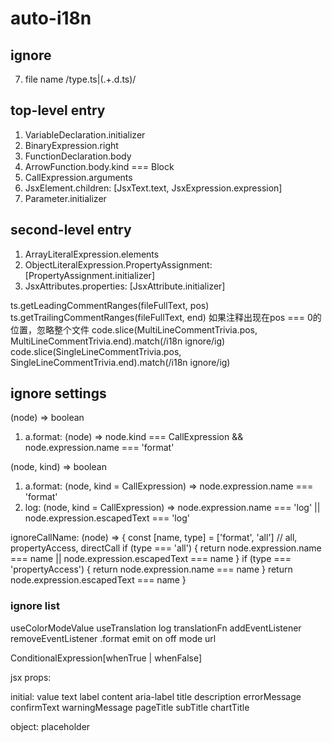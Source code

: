 # auto-i18n

## ignore
7. file name /type\.ts|(.+\.d\.ts)/

## top-level entry
1. VariableDeclaration.initializer
2. BinaryExpression.right
3. FunctionDeclaration.body
4. ArrowFunction.body.kind === Block
5. CallExpression.arguments
6. JsxElement.children: [JsxText.text, JsxExpression.expression]
7. Parameter.initializer

## second-level entry
1. ArrayLiteralExpression.elements
2. ObjectLiteralExpression.PropertyAssignment: [PropertyAssignment.initializer]
3. JsxAttributes.properties: [JsxAttribute.initializer]

ts.getLeadingCommentRanges(fileFullText, pos)
ts.getTrailingCommentRanges(fileFullText, end)
如果注释出现在pos === 0的位置，忽略整个文件
code.slice(MultiLineCommentTrivia.pos, MultiLineCommentTrivia.end).match(/i18n ignore/ig)
code.slice(SingleLineCommentTrivia.pos, SingleLineCommentTrivia.end).match(/i18n ignore/ig)


## ignore settings
(node) => boolean
1. a.format: (node) => node.kind === CallExpression && node.expression.name === 'format'

(node, kind) => boolean
1. a.format: (node, kind = CallExpression) => node.expression.name === 'format'
2. log: (node, kind = CallExpression) => node.expression.name === 'log' || node.expression.escapedText === 'log'

ignoreCallName: (node) => {
  const [name, type] = ['format', 'all']
  // all, propertyAccess, directCall
  if (type === 'all') {
    return node.expression.name === name || node.expression.escapedText === name
  }
  if (type === 'propertyAccess') {
    return node.expression.name === name
  }
  return node.expression.escapedText === name
}
### ignore list
useColorModeValue
useTranslation
log
translationFn
addEventListener
removeEventListener
.format
emit
on
off
mode
url


ConditionalExpression[whenTrue | whenFalse] 


jsx props:

initial:
value
text
label
content
aria-label
title
description
errorMessage
confirmText
warningMessage
pageTitle
subTitle
chartTitle

object:
placeholder

